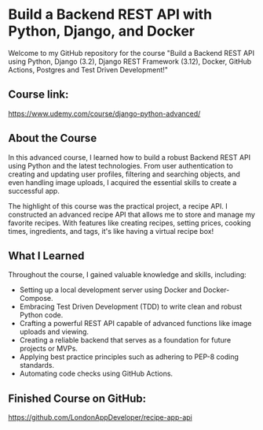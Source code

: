 # Build a Backend REST API with Python, Django, and Docker

Welcome to my GitHub repository for the course "Build a Backend REST API using Python, Django (3.2), Django REST Framework (3.12), Docker, GitHub Actions, Postgres and Test Driven Development!"

## Course link:
https://www.udemy.com/course/django-python-advanced/

## About the Course

In this advanced course, I learned how to build a robust Backend REST API using Python and the latest technologies. From user authentication to creating and updating user profiles, filtering and searching objects, and even handling image uploads, I acquired the essential skills to create a successful app.

The highlight of this course was the practical project, a recipe API. I constructed an advanced recipe API that allows me to store and manage my favorite recipes. With features like creating recipes, setting prices, cooking times, ingredients, and tags, it's like having a virtual recipe box!

## What I Learned

Throughout the course, I gained valuable knowledge and skills, including:

- Setting up a local development server using Docker and Docker-Compose.
- Embracing Test Driven Development (TDD) to write clean and robust Python code.
- Crafting a powerful REST API capable of advanced functions like image uploads and viewing.
- Creating a reliable backend that serves as a foundation for future projects or MVPs.
- Applying best practice principles such as adhering to PEP-8 coding standards.
- Automating code checks using GitHub Actions.

## Finished Course on GitHub:
https://github.com/LondonAppDeveloper/recipe-app-api